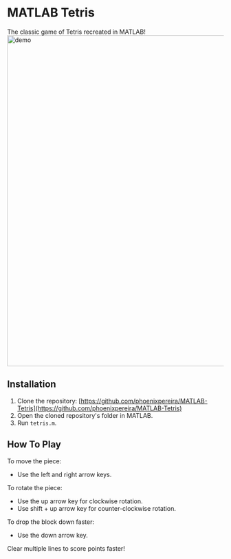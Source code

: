 # MATLAB Tetris
The classic game of Tetris recreated in MATLAB!
<img width="769" alt="demo" src="https://github.com/phoenixpereira/MATLAB-Tetris/assets/47909638/b202077b-f198-4337-8376-037763494320">

## Installation

1. Clone the repository: [https://github.com/phoenixpereira/MATLAB-Tetris](https://github.com/phoenixpereira/MATLAB-Tetris)
2. Open the cloned repository's folder in MATLAB.
3. Run `tetris.m`.

## How To Play

To move the piece:
- Use the left and right arrow keys.

To rotate the piece:
- Use the up arrow key for clockwise rotation.
- Use shift + up arrow key for counter-clockwise rotation.

To drop the block down faster:
- Use the down arrow key.

Clear multiple lines to score points faster!

